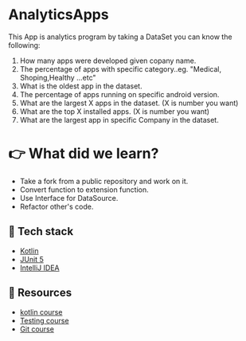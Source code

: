 # AnalyticsApps
This App is analytics program by taking a DataSet you can know the following:
1. How many apps were developed given copany name.
2. The percentage of apps with specific category..eg. "Medical, Shoping,Healthy ...etc"
3. What is the oldest app in the dataset. 
4. The percentage of apps running on specific android version. 
5. What are the largest X apps in the dataset. (X is number you want)
6. What are the top X installed apps. (X is number you want)
7. What are the largest app in specific Company in the dataset.

# :point_right:	What did we learn?
- Take a fork from a public repository and work on it.
- Convert function to extension function.
- Use Interface for DataSource.
- Refactor other's code.

## :rocket: Tech stack
- [Kotlin](https://kotlinlang.org/) 
- [JUnit 5](https://www.baeldung.com/junit-5)
- [IntelliJ IDEA](https://www.jetbrains.com/idea/)

## :rocket: Resources 
- [kotlin course](https://www.youtube.com/playlist?list=PLEPx7DrqAqKB01JqOEbJBBfWdPrqmps7M)
- [Testing course](https://www.youtube.com/playlist?list=PLEPx7DrqAqKCMGYKUxo2d0rkjo1SQqWoC)
- [Git course](https://www.youtube.com/playlist?list=PLEPx7DrqAqKASKaTskYW3vbreozaltD99)
